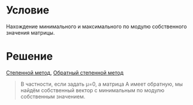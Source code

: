 # Условие
Нахождение минимального и максимального по модулю собственного значения
матрицы.
# Решение
[Степенной метод](https://ru.wikipedia.org/wiki/Степенной_метод), [Обратный степенной метод](https://ru.wikipedia.org/wiki/Обратный_степенной_метод)
> В частности, если задать μ=0, а матрица A имеет обратную, мы найдём собственный вектор с минимальным по модулю собственным значением.
